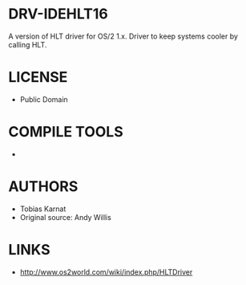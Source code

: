 DRV-IDEHLT16
============

A version of HLT driver for OS/2 1.x. Driver to keep systems cooler by calling HLT. 


LICENSE
===============
* Public Domain

COMPILE TOOLS
===============
* 

AUTHORS
===============
* Tobias Karnat
* Original source: Andy Willis

LINKS
===============
* http://www.os2world.com/wiki/index.php/HLTDriver
